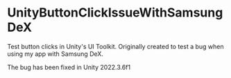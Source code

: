 # UnityButtonClickIssueWithSamsungDeX
Test button clicks in Unity's UI Toolkit. Originally created to test a bug when using my app with Samsung DeX.

The bug has been fixed in Unity 2022.3.6f1
